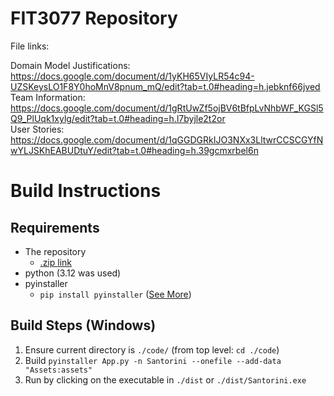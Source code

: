 # FIT3077 Repository

File links:

Domain Model Justifications: https://docs.google.com/document/d/1yKH65VIyLR54c94-UZSKeysLO1F8Y0hoMnV8pnum_mQ/edit?tab=t.0#heading=h.jebknf66jved    
Team Information: https://docs.google.com/document/d/1gRtUwZf5ojBV6tBfpLvNhbWF_KGSl5Q9_PlUqk1xylg/edit?tab=t.0#heading=h.l7byjle2t2or   
User Stories: https://docs.google.com/document/d/1qGGDGRkIJO3NXx3LltwrCCSCGYfNwYLJSKhEABUDtuY/edit?tab=t.0#heading=h.39gcmxrbel6n   

# Build Instructions
## Requirements
- The repository
	- [.zip link](https://git.infotech.monash.edu/FIT3077/fit3077-s1-2025/assignment-groups/CL_Tuesday04pm_Team012/project/-/archive/main/project-main.zip)
- python (3.12 was used)
- pyinstaller
	- `pip install pyinstaller` ([See More](https://pyinstaller.org/en/stable/index.html))
## Build Steps (Windows)
1) Ensure current directory is `./code/` (from top level: `cd ./code`)
2) Build `pyinstaller App.py -n Santorini --onefile --add-data "Assets:assets"`
3) Run by clicking on the executable in `./dist` or `./dist/Santorini.exe`